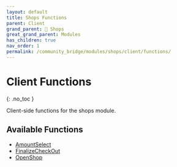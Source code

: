 ```yaml
---
layout: default
title: Shops Functions
parent: Client
grand_parent: 🛒 Shops
great_grand_parent: Modules
has_children: true
nav_order: 1
permalink: /community_bridge/modules/shops/client/functions/
---
```


# Client Functions
{: .no_toc }

Client-side functions for the shops module.

## Available Functions

- [AmountSelect](AmountSelect)
- [FinalizeCheckOut](FinalizeCheckOut)
- [OpenShop](OpenShop)
